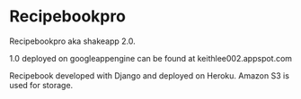 Recipebookpro
=============

Recipebookpro aka shakeapp 2.0. 

1.0 deployed on googleappengine can be found at keithlee002.appspot.com

Recipebook developed with Django and deployed on Heroku. Amazon S3 is used for storage.

